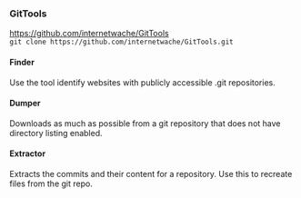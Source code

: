 ### GitTools

https://github.com/internetwache/GitTools  
` git clone https://github.com/internetwache/GitTools.git `
#### Finder

Use the tool identify websites with publicly accessible .git repositories.  


#### Dumper  

Downloads as much as possible from a git repository that does not have directory listing enabled.  

#### Extractor

Extracts the commits and their content for a repository.  Use this to recreate files from the git repo.  


